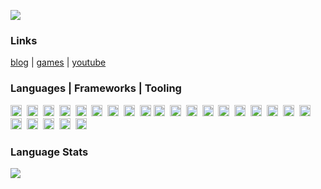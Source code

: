 ![](https://komarev.com/ghpvc/?username=cazterk&style=flat-square&color=blue) 

### Links
 [blog](https://www.terklog.com/) | [games](https://cazterk.itch.io/) | [youtube](https://www.youtube.com/c/cazterk) 

<h3 align="">Languages | Frameworks | Tooling</h3> 
<p align="">
<img align="" alt="C#" height="18px"  src="https://img.shields.io/badge/C%23-239120?style=for-the-badge&logo=c-sharp&logoColor=white"/>&nbsp
<img alt="Kotlin" height="18px" src="https://img.shields.io/badge/kotlin-%237F52FF.svg?style=for-the-badge&logo=kotlin&logoColor=white" />&nbsp
<img align="" alt="JavaScript" height="18px"  src="https://img.shields.io/badge/JavaScript-F7DF1E?style=for-the-badge&logo=javascript&logoColor=black" />&nbsp
<img align="" alt="TypeScript" height="18px"  src="https://img.shields.io/badge/TypeScript-007ACC?style=for-the-badge&logo=typescript&logoColor=white" />&nbsp
<img align="" alt="Python" height="18px"  src="https://img.shields.io/badge/Python-14354C?style=for-the-badge&logo=python&logoColor=white" />&nbsp
<img align="" alt="HTML5"  height="18px"  src="https://img.shields.io/badge/HTML5-E34F26?style=for-the-badge&logo=html5&logoColor=white"/>&nbsp
<img align="" alt="CSS3"  height="18px"  src="https://img.shields.io/badge/CSS3-1572B6?style=for-the-badge&logo=css3&logoColor=white"/>&nbsp
<img align="" alt="Sass"  height="18px"  src="https://img.shields.io/badge/Sass-CC6699?style=for-the-badge&logo=sass&logoColor=white"/>&nbsp
<img align="" alt="Markdown" height="18px"  src="https://img.shields.io/badge/Markdown-000000?style=for-the-badge&logo=markdown&logoColor=white"/>
<img alt="React" height="18px" src="https://img.shields.io/badge/React-20232A?style=for-the-badge&logo=react&logoColor=61DAFB"/>&nbsp
<img alt="NextJs" height="18px" src="https://img.shields.io/badge/Next-black?style=for-the-badge&logo=next.js&logoColor=white"/>&nbsp
<img alt="Vite" height="18px" src="https://img.shields.io/badge/vite-%23646CFF.svg?style=for-the-badge&logo=vite&logoColor=white"/>&nbsp
<img alt="Dotnet" height="18px" src="https://img.shields.io/badge/.NET-5C2D91?style=for-the-badge&logo=.net&logoColor=white"/>&nbsp
<img  alt="Unity" height="18px" src="https://img.shields.io/badge/Unity-100000?style=for-the-badge&logo=unity&logoColor=white" />&nbsp
<img alt="VS Code" height="18px" src="https://img.shields.io/badge/VS%20Code-0078d7.svg?style=for-the-badge&logo=visual-studio-code&logoColor=white"/>&nbsp 
<img alt="Visual Studio" height="18px" src="https://img.shields.io/badge/Visual%20Studio-5C2D91.svg?style=for-the-badge&logo=visual-studio&logoColor=white)"/>&nbsp
<img alt="NodeJS" height="18px" src="https://img.shields.io/badge/Node.js-43853D?style=for-the-badge&logo=node.js&logoColor=white"/>&nbsp
<img alt="Git" height="18px"src="https://img.shields.io/badge/git-%23F05033.svg?style=for-the-badge&logo=git&logoColor=white"/>&nbsp
<img alt="Docker" height="18px"src="https://img.shields.io/badge/Docker-2CA5E0.svg?style=for-the-badge&logo=docker&logoColor=white"/>&nbsp
<img align="" alt="Postgres"  height="18px" src="https://img.shields.io/badge/PostgreSQL-316192?style=for-the-badge&logo=postgresql&logoColor=white" />&nbsp
<img align="" alt="MongoDB"  height="18px" src="https://img.shields.io/badge/MongoDB-%234ea94b.svg?style=for-the-badge&logo=mongodb&logoColor=white" />&nbsp
<img align="" alt="Microsoft SQL Server"  height="18px" src="https://img.shields.io/badge/Microsoft%20SQL%20Server-CC2927?style=for-the-badge&logo=microsoft%20sql%20server&logoColor=white" />&nbsp
 <img align="" alt="Netlify"  height="18px" src="https://img.shields.io/badge/Netlify-00C7B7?style=for-the-badge&logo=netlify&logoColor=white" />&nbsp
<img align="" alt="Vercel"  height="18px" src="https://img.shields.io/badge/vercel-%23000000.svg?style=for-the-badge&logo=vercel&logoColor=white"/>&nbsp 
</p>


<h3 align=""> Language Stats </h3>

  <img src="https://github-readme-stats.vercel.app/api/top-langs/?username=cazterk&show_icons=true&hide_border=true&layout=compact&langs_count=8&theme=tokyonight"/>



   


